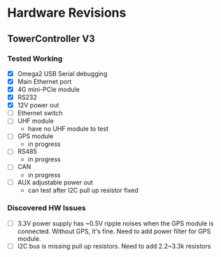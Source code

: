 # Hardware Revisions

## TowerController V3

### Tested Working

* [x] Omega2 USB Serial debugging
* [x] Main Ethernet port
* [x] 4G mini-PCIe module
* [x] RS232
* [x] 12V power out
* [ ] Ethernet switch
* [ ] UHF module
  - have no UHF module to test
* [ ] GPS module
  - in progress
* [ ] RS485
  - in progress
* [ ] CAN
  - in progress
* [ ] AUX adjustable power out
  - can test after I2C pull up resistor fixed

### Discovered HW Issues

* [ ] 3.3V power supply has ~0.5V ripple noises when the GPS module is connected. Without GPS, it's fine. Need to add power filter for GPS module.
* [ ] I2C bus is missing pull up resistors. Need to add 2.2~3.3k resistors
